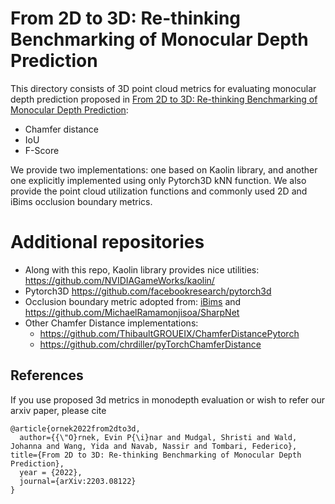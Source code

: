 # From 2D to 3D: Re-thinking Benchmarking of Monocular Depth Prediction

This directory consists of 3D point cloud metrics for evaluating monocular depth prediction proposed in [From 2D to 3D: Re-thinking Benchmarking of Monocular Depth Prediction](https://arxiv.org/abs/2203.08122):

- Chamfer distance
- IoU
- F-Score

We provide two implementations: one based on Kaolin library, and another one explicitly implemented using only Pytorch3D kNN function. 
We also provide the point cloud utilization functions and commonly used 2D and iBims occlusion boundary metrics.


# Additional repositories

- Along with this repo, Kaolin library provides nice utilities: https://github.com/NVIDIAGameWorks/kaolin/
- Pytorch3D https://github.com/facebookresearch/pytorch3d 
- Occlusion boundary metric adopted from: [iBims](https://arxiv.org/pdf/1805.01328v1.pdf) and https://github.com/MichaelRamamonjisoa/SharpNet 
- Other Chamfer Distance implementations:
	- https://github.com/ThibaultGROUEIX/ChamferDistancePytorch	
	- https://github.com/chrdiller/pyTorchChamferDistance


## References
If you use proposed 3d metrics in monodepth evaluation or wish to refer our arxiv paper, please cite
```
@article{ornek2022from2dto3d,
  author={{\"O}rnek, Evin P{\i}nar and Mudgal, Shristi and Wald, Johanna and Wang, Yida and Navab, Nassir and Tombari, Federico},
title={From 2D to 3D: Re-thinking Benchmarking of Monocular Depth Prediction},
  year = {2022},
  journal={arXiv:2203.08122}
}
```
